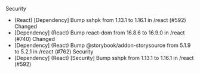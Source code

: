 Security
- (React) [Dependency] Bump sshpk from 1.13.1 to 1.16.1 in /react (#592)
Changed
- [Dependency] (React) Bump react-dom from 16.8.6 to 16.9.0 in /react (#740)
Changed
- [Dependency] (React) Bump @storybook/addon-storysource from 5.1.9 to 5.2.1 in /react (#762)
Security
- [Dependency] (React) [Security] Bump sshpk from 1.13.1 to 1.16.1 in /react (#592)